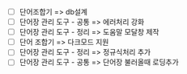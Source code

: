 - [ ] 단어조합기 => db설계
- [ ] 단어장 관리 도구 - 공통 => 에러처리 강화
- [ ] 단어장 관리 도구 - 정리 => 도움말 모달창 제작
- [ ] 단어 조합기 => 다크모드 지원
- [ ] 단어장 관리 도구 - 정리 => 정규식처리 추가
- [ ] 단어장 관리 도구 - 공통 => 단어장 불러올때 로딩추가